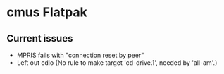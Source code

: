 # cmus Flatpak

## Current issues
- MPRIS fails with "connection reset by peer"
- Left out cdio (No rule to make target 'cd-drive.1', needed by 'all-am'.)
